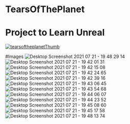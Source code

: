 # TearsOfThePlanet
# Project to Learn Unreal 

[![tearsoftheplanetThumb](https://user-images.githubusercontent.com/19962199/126582317-b6b59b33-4751-4d01-b684-f977d8cbd148.PNG)](https://youtu.be/FO0I7QiTbdU "Video Testando")

#Images
![Desktop Screenshot 2021 07 21 - 19 48 29 14](https://user-images.githubusercontent.com/19962199/126579567-6f029c8f-7638-4c1f-95bb-d2e456a499ae.png)
![Desktop Screenshot 2021 07 21 - 19 42 01 31](https://user-images.githubusercontent.com/19962199/126579570-6e535bfa-7f34-4bca-83d8-6926689fe6ae.png)
![Desktop Screenshot 2021 07 21 - 19 42 15 08](https://user-images.githubusercontent.com/19962199/126579575-e6a923fe-51b3-4b24-80f1-127ffb287755.png)
![Desktop Screenshot 2021 07 21 - 19 42 24 65](https://user-images.githubusercontent.com/19962199/126579578-ab79a37e-3446-462a-9afb-b3d4128545e3.png)
![Desktop Screenshot 2021 07 21 - 19 42 39 16](https://user-images.githubusercontent.com/19962199/126579583-ecd28de6-e5a7-40de-b2e7-c555b6f4671c.png)
![Desktop Screenshot 2021 07 21 - 19 43 06 45](https://user-images.githubusercontent.com/19962199/126579585-cc4515bc-b1a8-4242-9025-c8e14865e334.png)
![Desktop Screenshot 2021 07 21 - 19 43 54 68](https://user-images.githubusercontent.com/19962199/126579590-12e518a6-1165-45ae-a73b-33be55ea74f0.png)
![Desktop Screenshot 2021 07 21 - 19 44 06 07](https://user-images.githubusercontent.com/19962199/126579593-450da60e-3214-4c51-8199-6dcfd4f3a665.png)
![Desktop Screenshot 2021 07 21 - 19 44 23 52](https://user-images.githubusercontent.com/19962199/126579596-cbab0e1e-2c13-422a-9929-3a12dd09697d.png)
![Desktop Screenshot 2021 07 21 - 19 45 08 60](https://user-images.githubusercontent.com/19962199/126579598-653f75bd-2506-4053-aaf3-e65e31161530.png)
![Desktop Screenshot 2021 07 21 - 19 45 17 58](https://user-images.githubusercontent.com/19962199/126579603-94759ba6-2f54-4a60-a6ee-f0279c3cfe79.png)
![Desktop Screenshot 2021 07 21 - 19 48 13 74](https://user-images.githubusercontent.com/19962199/126579606-fc6c77f6-8149-4a85-8d65-5fc28c7fc821.png)

